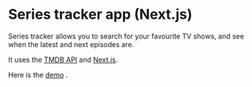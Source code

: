 # Series tracker app (Next.js)

Series tracker allows you to search for your favourite TV shows, and see when the latest and next episodes are.

It uses the [TMDB API](https://developer.themoviedb.org/reference/intro/getting-started) and [Next.js](https://nextjs.org/).

Here is the [demo](https://the-series-tracker.netlify.app) .